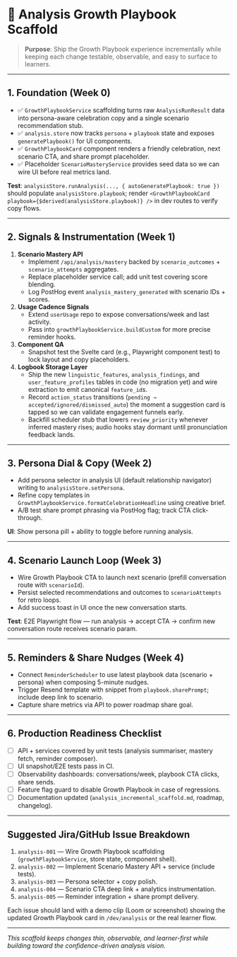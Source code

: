 # 🔁 Analysis Growth Playbook Scaffold

> **Purpose**: Ship the Growth Playbook experience incrementally while keeping each change testable, observable, and easy to surface to learners.

---

## 1. Foundation (Week 0)

- ✅ `GrowthPlaybookService` scaffolding turns raw `AnalysisRunResult` data into persona-aware celebration copy and a single scenario recommendation stub.
- ✅ `analysis.store` now tracks `persona` + `playbook` state and exposes `generatePlaybook()` for UI components.
- ✅ `GrowthPlaybookCard` component renders a friendly celebration, next scenario CTA, and share prompt placeholder.
- ✅ Placeholder `ScenarioMasteryService` provides seed data so we can wire UI before real metrics land.

**Test**: `analysisStore.runAnalysis(..., { autoGeneratePlaybook: true })` should populate `analysisStore.playbook`; render `<GrowthPlaybookCard playbook={$derived(analysisStore.playbook)} />` in dev routes to verify copy flows.

---

## 2. Signals & Instrumentation (Week 1)

1. **Scenario Mastery API**
   - Implement `/api/analysis/mastery` backed by `scenario_outcomes` + `scenario_attempts` aggregates.
   - Replace placeholder service call; add unit test covering score blending.
   - Log PostHog event `analysis_mastery_generated` with scenario IDs + scores.
2. **Usage Cadence Signals**
   - Extend `userUsage` repo to expose conversations/week and last activity.
   - Pass into `growthPlaybookService.buildCustom` for more precise reminder hooks.
3. **Component QA**
   - Snapshot test the Svelte card (e.g., Playwright component test) to lock layout and copy placeholders.
4. **Logbook Storage Layer**
   - Ship the new `linguistic_features`, `analysis_findings`, and `user_feature_profiles` tables in code (no migration yet) and wire extraction to emit canonical `feature_id`s.
   - Record `action_status` transitions (`pending → accepted/ignored/dismissed_auto`) the moment a suggestion card is tapped so we can validate engagement funnels early.
   - Backfill scheduler stub that lowers `review_priority` whenever inferred mastery rises; audio hooks stay dormant until pronunciation feedback lands.

---

## 3. Persona Dial & Copy (Week 2)

- Add persona selector in analysis UI (default relationship navigator) writing to `analysisStore.setPersona`.
- Refine copy templates in `GrowthPlaybookService.formatCelebrationHeadline` using creative brief.
- A/B test share prompt phrasing via PostHog flag; track CTA click-through.

**UI**: Show persona pill + ability to toggle before running analysis.

---

## 4. Scenario Launch Loop (Week 3)

- Wire Growth Playbook CTA to launch next scenario (prefill conversation route with `scenarioId`).
- Persist selected recommendations and outcomes to `scenarioAttempts` for retro loops.
- Add success toast in UI once the new conversation starts.

**Test**: E2E Playwright flow — run analysis → accept CTA → confirm new conversation route receives scenario param.

---

## 5. Reminders & Share Nudges (Week 4)

- Connect `ReminderScheduler` to use latest playbook data (scenario + persona) when composing 5-minute nudges.
- Trigger Resend template with snippet from `playbook.sharePrompt`; include deep link to scenario.
- Capture share metrics via API to power roadmap share goal.

---

## 6. Production Readiness Checklist

- [ ] API + services covered by unit tests (analysis summariser, mastery fetch, reminder composer).
- [ ] UI snapshot/E2E tests pass in CI.
- [ ] Observability dashboards: conversations/week, playbook CTA clicks, share sends.
- [ ] Feature flag guard to disable Growth Playbook in case of regressions.
- [ ] Documentation updated (`analysis_incremental_scaffold.md`, roadmap, changelog).

---

## Suggested Jira/GitHub Issue Breakdown

1. `analysis-001` — Wire Growth Playbook scaffolding (`growthPlaybookService`, store state, component shell).
2. `analysis-002` — Implement Scenario Mastery API + service (include tests).
3. `analysis-003` — Persona selector + copy polish.
4. `analysis-004` — Scenario CTA deep link + analytics instrumentation.
5. `analysis-005` — Reminder integration + share prompt delivery.

Each issue should land with a demo clip (Loom or screenshot) showing the updated Growth Playbook card in `/dev/analysis` or the real learner flow.

---

_This scaffold keeps changes thin, observable, and learner-first while building toward the confidence-driven analysis vision._
